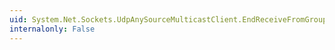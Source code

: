 ```yaml
---
uid: System.Net.Sockets.UdpAnySourceMulticastClient.EndReceiveFromGroup(System.IAsyncResult,System.Net.IPEndPoint@)
internalonly: False
---
```

